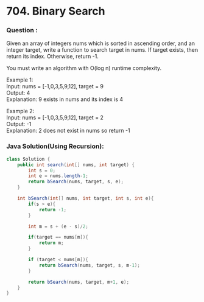 # **704. Binary Search**

### Question : 
Given an array of integers nums which is sorted in ascending order, and an integer target, write a function to search target in nums. If target exists, then return its index. Otherwise, return -1.

You must write an algorithm with O(log n) runtime complexity.<br>

Example 1:<br>
Input: nums = [-1,0,3,5,9,12], target = 9<br>
Output: 4<br>
Explanation: 9 exists in nums and its index is 4<br>

Example 2:<br>
Input: nums = [-1,0,3,5,9,12], target = 2<br>
Output: -1<br>
Explanation: 2 does not exist in nums so return -1


### Java Solution(Using Recursion):
```java
class Solution {
    public int search(int[] nums, int target) {
        int s = 0;
        int e = nums.length-1;
        return bSearch(nums, target, s, e);
    }

    int bSearch(int[] nums, int target, int s, int e){
        if(s > e){
            return -1;
        }

        int m = s + (e - s)/2;

        if(target == nums[m]){
            return m;
        }

        if (target < nums[m]){
            return bSearch(nums, target, s, m-1);
        }

        return bSearch(nums, target, m+1, e);
    }
}
```